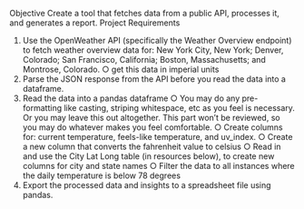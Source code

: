 Objective
Create a tool that fetches data from a public API, processes it, and generates a report.
Project Requirements
1. Use the OpenWeather API (specifically the Weather Overview endpoint) to fetch weather
overview data for: New York City, New York; Denver, Colorado; San Francisco,
California; Boston, Massachusetts; and Montrose, Colorado.
○ get this data in imperial units
2. Parse the JSON response from the API before you read the data into a dataframe.
3. Read the data into a pandas dataframe
○ You may do any pre-formatting like casting, striping whitespace, etc as you feel is
necessary. Or you may leave this out altogether. This part won’t be reviewed, so
you may do whatever makes you feel comfortable.
○ Create columns for: current temperature, feels-like temperature, and uv_index.
○ Create a new column that converts the fahrenheit value to celsius
○ Read in and use the City Lat Long table (in resources below), to create new
columns for city and state names
○ Filter the data to all instances where the daily temperature is below 78 degrees
4. Export the processed data and insights to a spreadsheet file using pandas.

